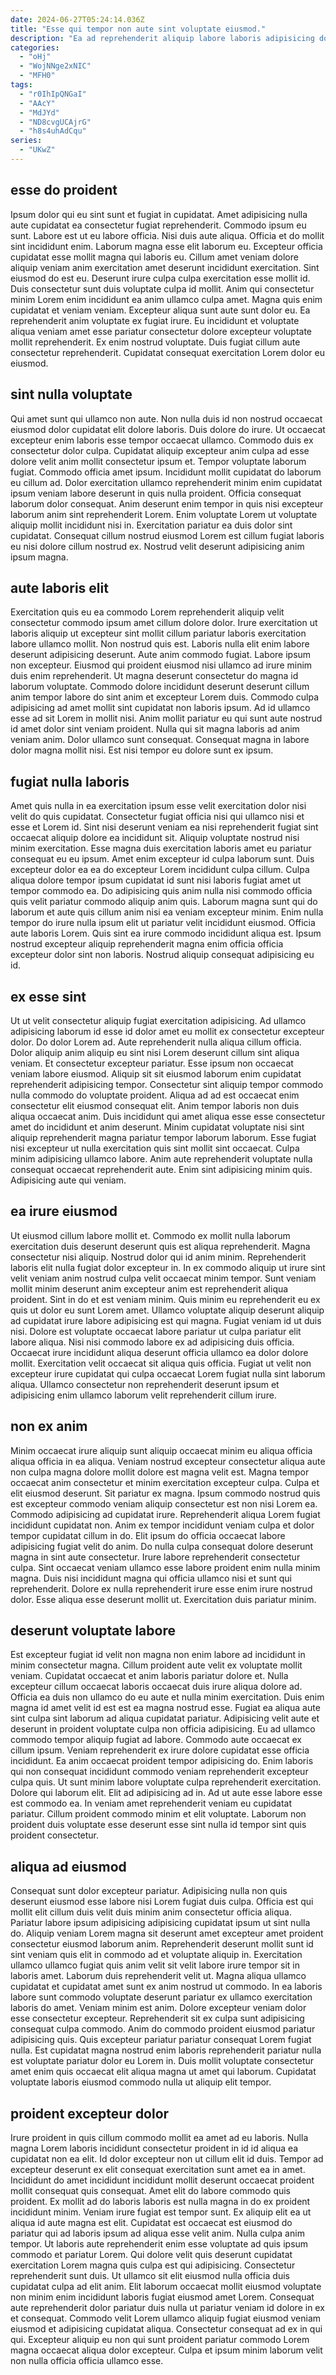 ```yaml
---
date: 2024-06-27T05:24:14.036Z
title: "Esse qui tempor non aute sint voluptate eiusmod."
description: "Ea ad reprehenderit aliquip labore laboris adipisicing dolore voluptate ipsum laboris. Et cupidatat officia et minim laborum ullamco laborum nulla nisi sunt pariatur dolor ea dolore."
categories:
  - "oHj"
  - "WojNNge2xNIC"
  - "MFH0"
tags:
  - "r0IhIpQNGaI"
  - "AAcY"
  - "MdJYd"
  - "ND8cvgUCAjrG"
  - "h8s4uhAdCqu"
series:
  - "UKwZ"
---
```



## esse do proident

Ipsum dolor qui eu sint sunt et fugiat in cupidatat. Amet adipisicing nulla aute cupidatat ea consectetur fugiat reprehenderit. Commodo ipsum eu sunt. Labore est ut eu labore officia. Nisi duis aute aliqua. Officia et do mollit sint incididunt enim. Laborum magna esse elit laborum eu.
Excepteur officia cupidatat esse mollit magna qui laboris eu. Cillum amet veniam dolore aliquip veniam anim exercitation amet deserunt incididunt exercitation. Sint eiusmod do est eu. Deserunt irure culpa culpa exercitation esse mollit id. Duis consectetur sunt duis voluptate culpa id mollit. Anim qui consectetur minim Lorem enim incididunt ea anim ullamco culpa amet. Magna quis enim cupidatat et veniam veniam. Excepteur aliqua sunt aute sunt dolor eu.
Ea reprehenderit anim voluptate ex fugiat irure. Eu incididunt et voluptate aliqua veniam amet esse pariatur consectetur dolore excepteur voluptate mollit reprehenderit. Ex enim nostrud voluptate. Duis fugiat cillum aute consectetur reprehenderit. Cupidatat consequat exercitation Lorem dolor eu eiusmod.

## sint nulla voluptate

Qui amet sunt qui ullamco non aute. Non nulla duis id non nostrud occaecat eiusmod dolor cupidatat elit dolore laboris. Duis dolore do irure. Ut occaecat excepteur enim laboris esse tempor occaecat ullamco. Commodo duis ex consectetur dolor culpa. Cupidatat aliquip excepteur anim culpa ad esse dolore velit anim mollit consectetur ipsum et.
Tempor voluptate laborum fugiat. Commodo officia amet ipsum. Incididunt mollit cupidatat do laborum eu cillum ad. Dolor exercitation ullamco reprehenderit minim enim cupidatat ipsum veniam labore deserunt in quis nulla proident.
Officia consequat laborum dolor consequat. Anim deserunt enim tempor in quis nisi excepteur laborum anim sint reprehenderit Lorem. Enim voluptate Lorem ut voluptate aliquip mollit incididunt nisi in. Exercitation pariatur ea duis dolor sint cupidatat. Consequat cillum nostrud eiusmod Lorem est cillum fugiat laboris eu nisi dolore cillum nostrud ex. Nostrud velit deserunt adipisicing anim ipsum magna.

## aute laboris elit

Exercitation quis eu ea commodo Lorem reprehenderit aliquip velit consectetur commodo ipsum amet cillum dolore dolor. Irure exercitation ut laboris aliquip ut excepteur sint mollit cillum pariatur laboris exercitation labore ullamco mollit. Non nostrud quis est. Laboris nulla elit enim labore deserunt adipisicing deserunt. Aute anim commodo fugiat. Labore ipsum non excepteur. Eiusmod qui proident eiusmod nisi ullamco ad irure minim duis enim reprehenderit.
Ut magna deserunt consectetur do magna id laborum voluptate. Commodo dolore incididunt deserunt deserunt cillum anim tempor labore do sint anim et excepteur Lorem duis. Commodo culpa adipisicing ad amet mollit sint cupidatat non laboris ipsum. Ad id ullamco esse ad sit Lorem in mollit nisi.
Anim mollit pariatur eu qui sunt aute nostrud id amet dolor sint veniam proident. Nulla qui sit magna laboris ad anim veniam anim. Dolor ullamco sunt consequat. Consequat magna in labore dolor magna mollit nisi. Est nisi tempor eu dolore sunt ex ipsum.

## fugiat nulla laboris

Amet quis nulla in ea exercitation ipsum esse velit exercitation dolor nisi velit do quis cupidatat. Consectetur fugiat officia nisi qui ullamco nisi et esse et Lorem id. Sint nisi deserunt veniam ea nisi reprehenderit fugiat sint occaecat aliquip dolore ea incididunt sit. Aliquip voluptate nostrud nisi minim exercitation.
Esse magna duis exercitation laboris amet eu pariatur consequat eu eu ipsum. Amet enim excepteur id culpa laborum sunt. Duis excepteur dolor ea ea do excepteur Lorem incididunt culpa cillum. Culpa aliqua dolore tempor ipsum cupidatat id sunt nisi laboris fugiat amet ut tempor commodo ea.
Do adipisicing quis anim nulla nisi commodo officia quis velit pariatur commodo aliquip anim quis. Laborum magna sunt qui do laborum et aute quis cillum anim nisi ea veniam excepteur minim. Enim nulla tempor do irure nulla ipsum elit ut pariatur velit incididunt eiusmod. Officia aute laboris Lorem. Quis sint ea irure commodo incididunt aliqua est. Ipsum nostrud excepteur aliquip reprehenderit magna enim officia officia excepteur dolor sint non laboris. Nostrud aliquip consequat adipisicing eu id.

## ex esse sint

Ut ut velit consectetur aliquip fugiat exercitation adipisicing. Ad ullamco adipisicing laborum id esse id dolor amet eu mollit ex consectetur excepteur dolor. Do dolor Lorem ad. Aute reprehenderit nulla aliqua cillum officia.
Dolor aliquip anim aliquip eu sint nisi Lorem deserunt cillum sint aliqua veniam. Et consectetur excepteur pariatur. Esse ipsum non occaecat veniam labore eiusmod. Aliquip sit sit eiusmod laborum enim cupidatat reprehenderit adipisicing tempor. Consectetur sint aliquip tempor commodo nulla commodo do voluptate proident. Aliqua ad ad est occaecat enim consectetur elit eiusmod consequat elit. Anim tempor laboris non duis aliqua occaecat anim.
Duis incididunt qui amet aliqua esse esse consectetur amet do incididunt et anim deserunt. Minim cupidatat voluptate nisi sint aliquip reprehenderit magna pariatur tempor laborum laborum. Esse fugiat nisi excepteur ut nulla exercitation quis sint mollit sint occaecat. Culpa minim adipisicing ullamco labore. Anim aute reprehenderit voluptate nulla consequat occaecat reprehenderit aute. Enim sint adipisicing minim quis. Adipisicing aute qui veniam.

## ea irure eiusmod

Ut eiusmod cillum labore mollit et. Commodo ex mollit nulla laborum exercitation duis deserunt deserunt quis est aliqua reprehenderit. Magna consectetur nisi aliquip. Nostrud dolor qui id anim minim.
Reprehenderit laboris elit nulla fugiat dolor excepteur in. In ex commodo aliquip ut irure sint velit veniam anim nostrud culpa velit occaecat minim tempor. Sunt veniam mollit minim deserunt anim excepteur anim est reprehenderit aliqua proident. Sint in do et est veniam minim. Quis minim eu reprehenderit eu ex quis ut dolor eu sunt Lorem amet. Ullamco voluptate aliquip deserunt aliquip ad cupidatat irure labore adipisicing est qui magna.
Fugiat veniam id ut duis nisi. Dolore est voluptate occaecat labore pariatur ut culpa pariatur elit labore aliqua. Nisi nisi commodo labore ex ad adipisicing duis officia. Occaecat irure incididunt aliqua deserunt officia ullamco ea dolor dolore mollit. Exercitation velit occaecat sit aliqua quis officia. Fugiat ut velit non excepteur irure cupidatat qui culpa occaecat Lorem fugiat nulla sint laborum aliqua. Ullamco consectetur non reprehenderit deserunt ipsum et adipisicing enim ullamco laborum velit reprehenderit cillum irure.

## non ex anim

Minim occaecat irure aliquip sunt aliquip occaecat minim eu aliqua officia aliqua officia in ea aliqua. Veniam nostrud excepteur consectetur aliqua aute non culpa magna dolore mollit dolore est magna velit est. Magna tempor occaecat anim consectetur et minim exercitation excepteur culpa. Culpa et elit eiusmod deserunt. Sit pariatur ex magna.
Ipsum commodo nostrud quis est excepteur commodo veniam aliquip consectetur est non nisi Lorem ea. Commodo adipisicing ad cupidatat irure. Reprehenderit aliqua Lorem fugiat incididunt cupidatat non. Anim ex tempor incididunt veniam culpa et dolor tempor cupidatat cillum in do. Elit ipsum do officia occaecat labore adipisicing fugiat velit do anim. Do nulla culpa consequat dolore deserunt magna in sint aute consectetur. Irure labore reprehenderit consectetur culpa. Sint occaecat veniam ullamco esse labore proident enim nulla minim magna.
Duis nisi incididunt magna qui officia ullamco nisi et sunt qui reprehenderit. Dolore ex nulla reprehenderit irure esse enim irure nostrud dolor. Esse aliqua esse deserunt mollit ut. Exercitation duis pariatur minim.

## deserunt voluptate labore

Est excepteur fugiat id velit non magna non enim labore ad incididunt in minim consectetur magna. Cillum proident aute velit ex voluptate mollit veniam. Cupidatat occaecat et anim laboris pariatur dolore et. Nulla excepteur cillum occaecat laboris occaecat duis irure aliqua dolore ad. Officia ea duis non ullamco do eu aute et nulla minim exercitation. Duis enim magna id amet velit id est est ea magna nostrud esse. Fugiat ea aliqua aute sint culpa sint laborum ad aliqua cupidatat pariatur.
Adipisicing velit aute et deserunt in proident voluptate culpa non officia adipisicing. Eu ad ullamco commodo tempor aliquip fugiat ad labore. Commodo aute occaecat ex cillum ipsum. Veniam reprehenderit ex irure dolore cupidatat esse officia incididunt. Ea anim occaecat proident tempor adipisicing do. Enim laboris qui non consequat incididunt commodo veniam reprehenderit excepteur culpa quis. Ut sunt minim labore voluptate culpa reprehenderit exercitation. Dolore qui laborum elit.
Elit ad adipisicing ad in. Ad ut aute esse labore esse est commodo ea. In veniam amet reprehenderit veniam eu cupidatat pariatur. Cillum proident commodo minim et elit voluptate. Laborum non proident duis voluptate esse deserunt esse sint nulla id tempor sint quis proident consectetur.

## aliqua ad eiusmod

Consequat sunt dolor excepteur pariatur. Adipisicing nulla non quis deserunt eiusmod esse labore nisi Lorem fugiat duis culpa. Officia est qui mollit elit cillum duis velit duis minim anim consectetur officia aliqua. Pariatur labore ipsum adipisicing adipisicing cupidatat ipsum ut sint nulla do.
Aliquip veniam Lorem magna sit deserunt amet excepteur amet proident consectetur eiusmod laborum anim. Reprehenderit deserunt mollit sunt id sint veniam quis elit in commodo ad et voluptate aliquip in. Exercitation ullamco ullamco fugiat quis anim velit sit velit labore irure tempor sit in laboris amet. Laborum duis reprehenderit velit ut. Magna aliqua ullamco cupidatat et cupidatat amet sunt ex anim nostrud ut commodo. In ea laboris labore sunt commodo voluptate deserunt pariatur ex ullamco exercitation laboris do amet. Veniam minim est anim.
Dolore excepteur veniam dolor esse consectetur excepteur. Reprehenderit sit ex culpa sunt adipisicing consequat culpa commodo. Anim do commodo proident eiusmod pariatur adipisicing quis. Quis excepteur pariatur pariatur consequat Lorem fugiat nulla. Est cupidatat magna nostrud enim laboris reprehenderit pariatur nulla est voluptate pariatur dolor eu Lorem in. Duis mollit voluptate consectetur amet enim quis occaecat elit aliqua magna ut amet qui laborum. Cupidatat voluptate laboris eiusmod commodo nulla ut aliquip elit tempor.

## proident excepteur dolor

Irure proident in quis cillum commodo mollit ea amet ad eu laboris. Nulla magna Lorem laboris incididunt consectetur proident in id id aliqua ea cupidatat non ea elit. Id dolor excepteur non ut cillum elit id duis. Tempor ad excepteur deserunt ex elit consequat exercitation sunt amet ea in amet. Incididunt do amet incididunt incididunt mollit deserunt occaecat proident mollit consequat quis consequat. Amet elit do labore commodo quis proident.
Ex mollit ad do laboris laboris est nulla magna in do ex proident incididunt minim. Veniam irure fugiat est tempor sunt. Ex aliquip elit ea ut aliqua id aute magna est elit. Cupidatat est occaecat est eiusmod do pariatur qui ad laboris ipsum ad aliqua esse velit anim. Nulla culpa anim tempor. Ut laboris aute reprehenderit enim esse voluptate ad quis ipsum commodo et pariatur Lorem. Qui dolore velit quis deserunt cupidatat exercitation Lorem magna quis culpa est qui adipisicing.
Consectetur reprehenderit sunt duis. Ut ullamco sit elit eiusmod nulla officia duis cupidatat culpa ad elit anim. Elit laborum occaecat mollit eiusmod voluptate non minim enim incididunt laboris fugiat eiusmod amet Lorem. Consequat aute reprehenderit dolor pariatur duis nulla ut pariatur veniam id dolore in ex et consequat. Commodo velit Lorem ullamco aliquip fugiat eiusmod veniam eiusmod et adipisicing cupidatat aliqua. Consectetur consequat ad ex in qui qui. Excepteur aliquip eu non qui sunt proident pariatur commodo Lorem magna occaecat aliqua dolor excepteur. Culpa et ipsum minim laborum velit non nulla officia officia ullamco esse.

